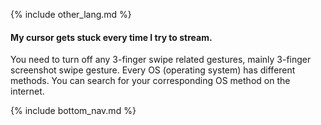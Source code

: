 {% include other_lang.md %}

#### My cursor gets stuck every time I try to stream.

You need to turn off any 3-finger swipe related gestures, mainly 3-finger screenshot swipe gesture. Every OS (operating system) has different methods. You can search for your corresponding OS method on the internet.

<!-- Don't touch this part thank you -->
{% include bottom_nav.md %}